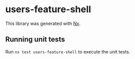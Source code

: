 # users-feature-shell

This library was generated with [Nx](https://nx.dev).

## Running unit tests

Run `nx test users-feature-shell` to execute the unit tests.
